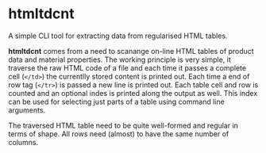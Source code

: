 # htmltdcnt

A simple CLI tool for extracting data from regularised HTML tables.

**htmltdcnt** comes from a need to scanange on-line HTML tables of product data and material properties. The working principle is very simple, it traverse the raw HTML code of a file and each time it passes a complete cell (`</td>`) the currentlly stored content is printed out. Each time a end of row tag (`</tr>`) is passed a new line is printed out. Each table cell and row is counted and an optional indes is printed along the output as well. This index can be used for selecting just parts of a table using command line arguments.

The traversed HTML table need to be quite well-formed and regular in terms of shape. All rows need (almost) to have the same number of columns.

